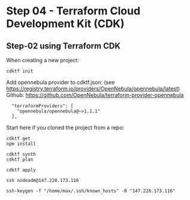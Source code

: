 # Step 04 - Terraform Cloud Development Kit (CDK)

## Step-02 using Terraform CDK

When creating a new project:
```
cdktf init
```

Add opennebula provider to cdktf.json:  (see https://registry.terraform.io/providers/OpenNebula/opennebula/latest)
Github: https://github.com/OpenNebula/terraform-provider-opennebula

```
  "terraformProviders": [
    "opennebula/opennebula@~>1.1.1"
  ],
```

Start here if you cloned the project from a repo:
```
cdktf get
npm install
```

```
cdktf synth
cdktf plan
```

```
cdktf apply
```


```
ssh nodeadm@147.228.173.116
```

```
ssh-keygen -f "/home/max/.ssh/known_hosts" -R "147.228.173.116"
```
